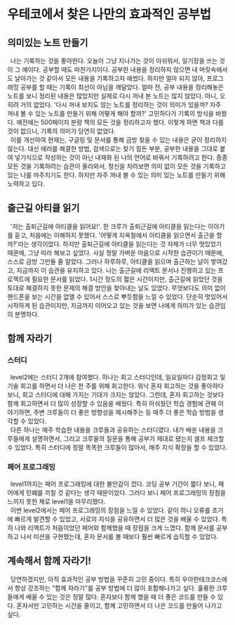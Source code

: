 # 우테코에서 찾은 나만의 효과적인 공부법

## 의미있는 노트 만들기 
 나는 기록하는 것을 좋아한다. 
 오늘이 그냥 지나가는 것이 아쉬워서, 일기장을 쓰는 것이 그 예이다. 
 공부할 때도 마찬가지이다. 
 공부한 내용을 정리하지 않으면 내 머릿속에서도 날아가는 것 같아서 모든 내용을 기록하고자 애썼다. 
 하지만 얼마 되지 않아, 프로그래밍 공부를 할 때는 기록이 최선이 아님을 깨달았다. 
 얼마 전, 공부 내용을 정리해놓은 노트를 보니 정리된 내용은 많았지만 실제로 다시 꺼내 본 노트는 많지 않았다. 
 아니, 오히려 거의 없었다. 
 '다시 꺼내 보지도 않는 노트를 정리하는 것이 의미가 있을까? 자주 꺼내 볼 수 있는 노트를 만들기 위해 어떻게 해야 할까?' 고민하다가 기록의 방식을 바꿨다. 
 예전에는 500페이지 분량 책의 모든 것을 정리하고자 했다. 
 이렇게 하면 책과 다를 것이 없으니, 기록의 의미가 당연히 없었다.
<br>
 이를 개선하여 현재는, 구글링 및 문서를 통해 금방 찾을 수 있는 내용은 굳이 정리하지 않는다. 
 대신 에러를 해결한 방법, 검색으로는 찾기 힘든 부분, 공부한 내용을 그대로 붙여 넣기식으로 작성하는 것이 아닌 내재화 된 나의 언어로 바꿔서 기록하려고 한다. 
 종종 모든 것을 기록하려는 습관이 올라와서, 정신을 차려보면 의미 없이 모든 것을 기록하고 있는 나를 마주치기도 한다. 
 하지만 자주 꺼내 볼 수 있는 의미 있는 노트를 만들기 위해 노력하고 있다. 

## 출근길 아티클 읽기 
 '저는 출퇴근길에 아티클을 읽어요!'. 
 한 크루가 출퇴근길에 아티클을 읽는다는 이야기를 듣고, 처음에는 이해하지 못했다. 
 '어떻게 지옥철에서 아티클을 읽으면서 출근을 할까?'라는 생각이었다. 
 하지만 출퇴근길에 아티클을 읽는다는 것 자체가 너무 멋있었기 때문에, 그냥 따라 해보고 싶었다. 
 사실 정말 가벼운 마음으로 시작한 습관이기 때문에, 스스로 금방 그만둘 줄 알았다. 
 그러나 하루하루, 아티클을 읽으며 출근하는 날이 쌓여갔고, 지금까지 이 습관을 유지하고 있다. 
 나는 출근길에 리액트 문서나 진행하고 있는 프로젝트에 필요한 문서를 읽었다. 
 1시간 정도의 짧은 시간이지만, 출근길에 읽었던 것을 토대로 해결하지 못한 문제의 해결 방안을 찾아내는 날도 있었다. 
 무엇보다도 의미 없이 핸드폰을 보는 시간을 없앨 수 있어서 스스로 뿌듯함을 느낄 수 있었다. 
 단순히 멋있어서 시작하게 된 습관이지만, 지금까지 이어오고 있는 것을 보면 나에게 의미가 있는 습관임이 분명하다. 

## 함께 자라기  
### 스터디 
 level2에는 스터디 2개에 참여했다. 
 하나는 회고 스터디인데, 일요일마다 감정회고 및 기술 회고를 하면서 더 나은 한 주를 위해 회고한다. 
 워낙 혼자 회고하는 것을 좋아하다 보니, 회고 스터디에 대해 가지는 기대가 크지는 않았다. 
 그런데, 혼자 회고하는 것보다 함께 회고하면서 더 많이 성장할 수 있음을 배웠다. 
 특히 아쉬웠던 학습 경험에 관해 이야기하면, 주변 크루들이 더 좋은 방향성을 제시해주는 등 매주 더 좋은 학습 방법을 생각할 수 있었다.
<br>
 다른 하나는 매주 학습한 내용을 크루들과 공유하는 스터디였다. 
 내가 배운 내용을 크루들에게 설명하면서, 그리고 크루들의 질문을 통해 공부가 제대로 됐는지 셀프 체크할 수 있었다. 
 특히 스터디에 정말 똑똑한 크루들이 많아서, 매주 지식 확장을 할 수 있었다. 

### 페어 프로그래밍 
 level1까지는 페어 프로그래밍에 대한 불안감이 컸다. 
 코딩 공부 기간이 짧다 보니, 페어에게 민폐를 끼칠 것 같다는 생각 때문이었다. 
 그러다 보니 페어 프로그래밍의 장점을 느끼지 못한 채로 level1을 마무리했다.
<br>
 이번 level2에서는 페어 프로그래밍의 장점을 느낄 수 있었다. 
 같이 하니 오류를 초기에 빠르게 발견할 수 있었고, 서로의 지식을 공유하면서 더 많은 것을 배울 수 있었다. 
 특히 나와 리액트가 처음이었던 페어와 함께했을 때 장점을 크게 느꼈다. 
 함께 문서를 공부하고 나서 미션을 구현했는데, 혼자 문서를 볼 때보다 훨씬 빠르게 습득할 수 있었다. 

## 계속해서 함께 자라기!  
 당연하겠지만, 아직 효과적인 공부 방법을 꾸준히 고민 중이다. 
 특히 우아한테크코스에서 항상 강조하는 "함께 자라기"를 공부 방법에 더 많이 포함해나가고 싶다. 
 훌륭한 크루들에게 배울 수 있는 것은 정말 많다. 
 혼자보다 함께 했을 때 더 좋은 코드를 만들 수 있다. 
 혼자서만 고민하는 시간을 줄이고, 함께 고민하면서 더 나은 코드를 만들어 나가고 싶다. 
